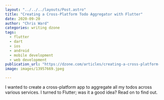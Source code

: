 ```yaml
---
layout: "../../../layouts/Post.astro"
title: "Creating a Cross-Platform Todo Aggregator with Flutter"
date: 2020-09-20
author: "Chris Ward"
categories: writing dzone
tags: 
  - flutter
  - dart
  - ios
  - android
  - mobile development
  - web development
publication_url: "https://dzone.com/articles/creating-a-cross-platform-todo-aggregator-with-flu"
image: images/13957669.jpeg

---
```

I wanted to create a cross-platform app to aggregate all my todos across various services. I turned to Flutter; was it a good idea? Read on to find out.

